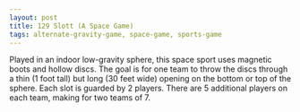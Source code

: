```yaml
---
layout: post
title: 129 Slott (A Space Game)
tags: alternate-gravity-game, space-game, sports-game
---
```

Played in an indoor low-gravity sphere, this space sport uses magnetic boots and hollow discs.  The goal is for one team to throw the discs through a thin (1 foot tall) but long (30 feet wide) opening on the bottom or top of the sphere.  Each slot is guarded by 2 players.  There are 5 additional players on each team, making for two teams of 7.